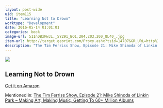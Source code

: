 ```yaml
---
layout: post-wide
uid: item115
title: "Learning Not to Drown"
worktype: "Development"
date: 2016-05-14 01:01:01
categories: book
image-url: 511nDBzMw3L._SY291_BO1,204,203,200_QL40_.jpg
item-url: http://target.georiot.com/Proxy.ashx?tsid=14707&GR_URL=http%3A%2F%2Fwww.amazon.com%2FLearning-Not-Drown-Anna-Shinoda%2Fdp%2F1416993932%2F
description: "The Tim Ferriss Show, Episode 21: Mike Shinoda of Linkin Park – Making Art, Making Music, Getting To 60+ Million Albums"
---
```

<a href="http://target.georiot.com/Proxy.ashx?tsid=14707&GR_URL=http%3A%2F%2Fwww.amazon.com%2FLearning-Not-Drown-Anna-Shinoda%2Fdp%2F1416993932%2F" target="blank"><img src="../../../../img/thumbs/511nDBzMw3L._SY291_BO1,204,203,200_QL40_.jpg" class="prod-img"></a>
<h2>Learning Not to Drown</h2>
<p><a href="http://target.georiot.com/Proxy.ashx?tsid=14707&GR_URL=http%3A%2F%2Fwww.amazon.com%2FLearning-Not-Drown-Anna-Shinoda%2Fdp%2F1416993932%2F" target="blank">Get it on Amazon</a><p>
<p>Mentioned in: <a href="http://fourhourworkweek.com/2014/08/04/mike-shinoda/" target="blank">The Tim Ferriss Show, Episode 21: Mike Shinoda of Linkin Park – Making Art, Making Music, Getting To 60+ Million Albums</a></p>
